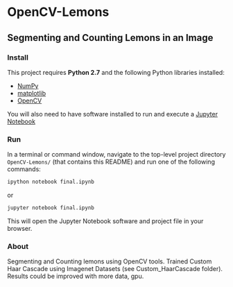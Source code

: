 # OpenCV-Lemons
## Segmenting and Counting Lemons in an Image

### Install

This project requires **Python 2.7** and the following Python libraries installed:

- [NumPy](http://www.numpy.org/)
- [matplotlib](http://matplotlib.org/)
- [OpenCV](http://opencv.org/)

You will also need to have software installed to run and execute a [Jupyter Notebook](http://ipython.org/notebook.html)

### Run

In a terminal or command window, navigate to the top-level project directory `OpenCV-Lemons/` (that contains this README) and run one of the following commands:

```bash
ipython notebook final.ipynb
```  
or
```bash
jupyter notebook final.ipynb
```

This will open the Jupyter Notebook software and project file in your browser.

### About

Segmenting and Counting lemons using OpenCV tools. Trained Custom Haar Cascade using Imagenet Datasets (see Custom_HaarCascade folder).
Results could be improved with more data, gpu.
